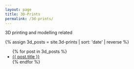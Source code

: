 ```yaml
---
layout: page
title: 3D-Prints
permalink: /3d-prints/
---
```

3D printing and modelling related

{% assign 3d_posts = site.3d-prints | sort: 'date' | reverse %}
<ul>
  {% for post in 3d_posts %}
    <li><a href="{{ post.url }}">{{ post.title }}</a></li>
  {% endfor %}
</ul>
